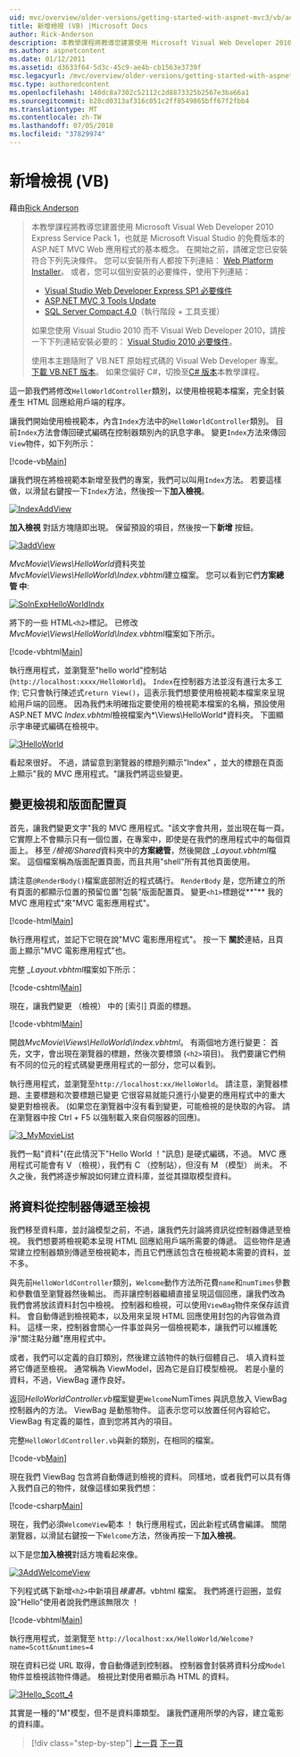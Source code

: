 ```yaml
---
uid: mvc/overview/older-versions/getting-started-with-aspnet-mvc3/vb/adding-a-view
title: 新增檢視 (VB) |Microsoft Docs
author: Rick-Anderson
description: 本教學課程將教導您建置使用 Microsoft Visual Web Developer 2010 Express Service Pack 1，也就是 ASP.NET MVC Web 應用程式的基本概念...
ms.author: aspnetcontent
ms.date: 01/12/2011
ms.assetid: d3633f64-5d3c-45c9-ae4b-cb1563e3739f
msc.legacyurl: /mvc/overview/older-versions/getting-started-with-aspnet-mvc3/vb/adding-a-view
msc.type: authoredcontent
ms.openlocfilehash: 140dc8a7302c52112c2d8873325b2567e3ba66a1
ms.sourcegitcommit: b28cd0313af316c051c2ff8549865bff67f2fbb4
ms.translationtype: MT
ms.contentlocale: zh-TW
ms.lasthandoff: 07/05/2018
ms.locfileid: "37829974"
---
```

<a name="adding-a-view-vb"></a>新增檢視 (VB)
====================
藉由[Rick Anderson](https://github.com/Rick-Anderson)

> 本教學課程將教導您建置使用 Microsoft Visual Web Developer 2010 Express Service Pack 1，也就是 Microsoft Visual Studio 的免費版本的 ASP.NET MVC Web 應用程式的基本概念。 在開始之前，請確定您已安裝符合下列先決條件。 您可以安裝所有人都按下列連結： [Web Platform Installer](https://www.microsoft.com/web/gallery/install.aspx?appid=VWD2010SP1Pack)。 或者，您可以個別安裝的必要條件，使用下列連結：
> 
> - [Visual Studio Web Developer Express SP1 必要條件](https://www.microsoft.com/web/gallery/install.aspx?appid=VWD2010SP1Pack)
> - [ASP.NET MVC 3 Tools Update](https://www.microsoft.com/web/gallery/install.aspx?appsxml=&amp;appid=MVC3)
> - [SQL Server Compact 4.0](https://www.microsoft.com/web/gallery/install.aspx?appid=SQLCE;SQLCEVSTools_4_0)（執行階段 + 工具支援）
> 
> 如果您使用 Visual Studio 2010 而不 Visual Web Developer 2010，請按一下下列連結安裝必要的： [Visual Studio 2010 必要條件](https://www.microsoft.com/web/gallery/install.aspx?appsxml=&amp;appid=VS2010SP1Pack)。
> 
> 使用本主題隨附了 VB.NET 原始程式碼的 Visual Web Developer 專案。 [下載 VB.NET 版本](https://code.msdn.microsoft.com/Introduction-to-MVC-3-10d1b098)。 如果您偏好 C#，切換至[C# 版本](../cs/adding-a-view.md)本教學課程。


這一節我們將修改`HelloWorldController`類別，以使用檢視範本檔案，完全封裝產生 HTML 回應給用戶端的程序。

讓我們開始使用檢視範本，內含`Index`方法中的`HelloWorldController`類別。 目前`Index`方法會傳回硬式編碼在控制器類別內的訊息字串。 變更`Index`方法來傳回`View`物件，如下列所示：

[!code-vb[Main](adding-a-view/samples/sample1.vb)]

讓我們現在將檢視範本新增至我們的專案，我們可以叫用`Index`方法。 若要這樣做，以滑鼠右鍵按一下`Index`方法，然後按一下**加入檢視**。

[![IndexAddView](adding-a-view/_static/image2.png "IndexAddView")](adding-a-view/_static/image1.png)

**加入檢視** 對話方塊隨即出現。 保留預設的項目，然後按一下**新增** 按鈕。

[![3addView](adding-a-view/_static/image4.png "3addView")](adding-a-view/_static/image3.png)

*MvcMovie\Views\HelloWorld*資料夾並*MvcMovie\Views\HelloWorld\Index.vbhtml*建立檔案。 您可以看到它們**方案總管 中**:

[![SolnExpHelloWorldIndx](adding-a-view/_static/image6.png "SolnExpHelloWorldIndx")](adding-a-view/_static/image5.png)

將下的一些 HTML`<h2>`標記。 已修改*MvcMovie\Views\HelloWorld\Index.vbhtml*檔案如下所示。

[!code-vbhtml[Main](adding-a-view/samples/sample2.vbhtml)]

執行應用程式，並瀏覽至&quot;hello world&quot;控制站 (`http://localhost:xxxx/HelloWorld`)。 `Index`在控制器方法並沒有進行太多工作; 它只會執行陳述式`return View()`，這表示我們想要使用檢視範本檔案來呈現給用戶端的回應。 因為我們未明確指定要使用的檢視範本檔案的名稱，預設使用 ASP.NET MVC *Index.vbhtml*檢視檔案內*\Views\HelloWorld*資料夾。 下圖顯示字串硬式編碼在檢視中。

[![3HelloWorld](adding-a-view/_static/image8.png "3HelloWorld")](adding-a-view/_static/image7.png)

看起來很好。 不過，請留意到瀏覽器的標題列顯示&quot;Index&quot; ，並大的標題在頁面上顯示&quot;我的 MVC 應用程式。&quot;讓我們將這些變更。

## <a name="changing-views-and-layout-pages"></a>變更檢視和版面配置頁

首先，讓我們變更文字&quot;我的 MVC 應用程式。&quot;該文字會共用，並出現在每一頁。 它實際上不會顯示只有一個位置，在專案中，即使是在我們的應用程式中的每個頁面上。 移至 */檢視/Shared*資料夾中的**方案總管**，然後開啟 *\_Layout.vbhtml*檔案。 這個檔案稱為版面配置頁面，而且共用&quot;shell&quot;所有其他頁面使用。

請注意`@RenderBody()`檔案底部附近的程式碼行。 `RenderBody` 是，您所建立的所有頁面的都顯示位置的預留位置&quot;包裝&quot;版面配置頁。 變更`<h1>`標題從**&quot;** 我的 MVC 應用程式&quot;來&quot;MVC 電影應用程式&quot;。

[!code-html[Main](adding-a-view/samples/sample3.html)]

執行應用程式，並記下它現在說&quot;MVC 電影應用程式&quot;。 按一下 **關於**連結，且頁面上顯示&quot;MVC 電影應用程式&quot;也。

完整 *\_Layout.vbhtml*檔案如下所示：

[!code-cshtml[Main](adding-a-view/samples/sample4.cshtml)]

現在，讓我們變更 （檢視） 中的 [索引] 頁面的標題。

[!code-vbhtml[Main](adding-a-view/samples/sample5.vbhtml)]

開啟*MvcMovie\Views\HelloWorld\Index.vbhtml*。 有兩個地方進行變更： 首先，文字，會出現在瀏覽器的標題，然後次要標頭 (`<h2>`項目)。 我們要讓它們稍有不同的位元的程式碼變更應用程式的一部分，您可以看到。

執行應用程式，並瀏覽至`http://localhost:xx/HelloWorld`。 請注意，瀏覽器標題、主要標題和次要標題已變更 它很容易就能只進行小變更的應用程式中的重大變更對檢視表。 (如果您在瀏覽器中沒有看到變更，可能檢視的是快取的內容。 請在瀏覽器中按 Ctrl + F5 以強制載入來自伺服器的回應)。

[![3_MyMovieList](adding-a-view/_static/image10.png "3_MyMovieList")](adding-a-view/_static/image9.png)

我們一點&quot;資料&quot;(在此情況下&quot;Hello World ！&quot;訊息) 是硬式編碼，不過。 MVC 應用程式可能會有 V （檢視），我們有 C （控制站），但沒有 M （模型） 尚未。 不久之後，我們將逐步解說如何建立資料庫，並從其擷取模型資料。

## <a name="passing-data-from-the-controller-to-the-view"></a>將資料從控制器傳遞至檢視

我們移至資料庫，並討論模型之前，不過，讓我們先討論將資訊從控制器傳遞至檢視。 我們想要將檢視範本呈現 HTML 回應給用戶端所需要的傳遞。 這些物件是通常建立控制器類別傳遞至檢視範本，而且它們應該包含在檢視範本需要的資料，並不多。

與先前`HelloWorldController`類別，`Welcome`動作方法所花費`name`和`numTimes`參數和參數值至瀏覽器然後輸出。 而非讓控制器繼續直接呈現這個回應，讓我們改為我們會將放該資料封包中檢視。 控制器和檢視，可以使用`ViewBag`物件來保存該資料。 會自動傳遞到檢視範本，以及用來呈現 HTML 回應使用封包的內容做為資料。 這樣一來，控制器會關心一件事並與另一個檢視範本，讓我們可以維護乾淨&quot;關注點分離&quot;應用程式中。

或者，我們可以定義的自訂類別，然後建立該物件的執行個體自己、 填入資料並將它傳遞至檢視。 通常稱為 ViewModel，因為它是自訂模型檢視。 若是小量的資料，不過，ViewBag 運作良好。

返回*HelloWorldController.vb*檔案變更`Welcome`NumTimes 與訊息放入 ViewBag 控制器內的方法。 ViewBag 是動態物件。 這表示您可以放置任何內容給它。 ViewBag 有定義的屬性，直到您將其內的項目。

完整`HelloWorldController.vb`與新的類別，在相同的檔案。

[!code-vb[Main](adding-a-view/samples/sample6.vb)]

現在我們 ViewBag 包含將自動傳遞到檢視的資料。 同樣地，或者我們可以具有傳入我們自己的物件，就像這樣如果我們想：

[!code-csharp[Main](adding-a-view/samples/sample7.cs)]

現在，我們必須`WelcomeView`範本 ！ 執行應用程式，因此新程式碼會編譯。 關閉瀏覽器，以滑鼠右鍵按一下`Welcome`方法，然後再按一下**加入檢視**。

以下是您**加入檢視**對話方塊看起來像。

[![3AddWelcomeView](adding-a-view/_static/image12.png "3AddWelcomeView")](adding-a-view/_static/image11.png)

下列程式碼下新增`<h2>`中新項目<em>褖畫惎。</em>vbhtml 檔案。 我們將進行迴圈，並假設&quot;Hello&quot;使用者說我們應該無限次 ！

[!code-vbhtml[Main](adding-a-view/samples/sample8.vbhtml)]

執行應用程式，並瀏覽至 `http://localhost:xx/HelloWorld/Welcome?name=Scott&numtimes=4`

現在資料已從 URL 取得，會自動傳遞到控制器。 控制器會封裝將資料分成`Model`物件並檢視該物件傳遞。 檢視比對使用者顯示為 HTML 的資料。

[![3Hello_Scott_4](adding-a-view/_static/image14.png "3Hello_Scott_4")](adding-a-view/_static/image13.png)

其實是一種的&quot;M&quot;模型，但不是資料庫類型。 讓我們運用所學的內容，建立電影的資料庫。

> [!div class="step-by-step"]
> [上一頁](adding-a-controller.md)
> [下一頁](adding-a-model.md)
